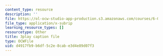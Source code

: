 ```yaml
---
content_type: resource
description: ''
file: https://ol-ocw-studio-app-production.s3.amazonaws.com/courses/6-01sc-introduction-to-electrical-engineering-and-computer-science-i-spring-2011/d4917fb9b6df5c2e8cabe3d4e89d07f3_yWQYXEjxAnk.vtt
file_type: application/x-subrip
learning_resource_types: []
resourcetype: Other
title: 3play caption file
type: OCWFile
uid: d4917fb9-b6df-5c2e-8cab-e3d4e89d07f3
---
```

